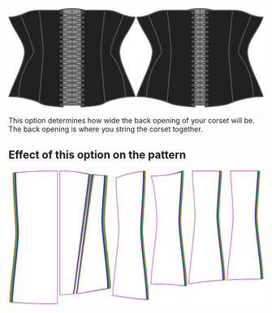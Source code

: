 ![The back opening option on Cathrin](./backopening.svg)

This option determines how wide the back opening of your corset will be. The back opening is where you string the corset together.

## Effect of this option on the pattern

![This image shows the effect of this option by superimposing several variants that have a different value for this option](cathrin_backopening_sample.svg "Effect of this option on the pattern")
